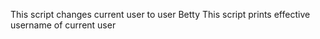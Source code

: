 This script changes current user to user Betty
This script prints effective username of current user
